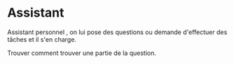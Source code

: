 # Assistant

Assistant personnel , on lui pose des questions ou demande d'effectuer des tâches et il s'en charge.

Trouver comment trouver une partie de la question.

